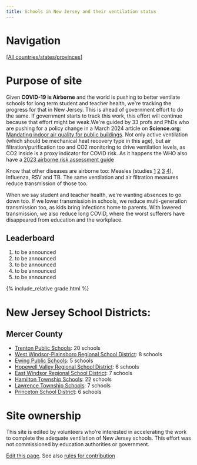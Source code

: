 ```yaml
---
title: Schools in New Jersey and their ventilation status
---
```


# Navigation

[[All countries/states/provinces]](..)

# Purpose of site

Given **COVID-19 is Airborne** and the world is pushing to better ventilate schools for long term student and teacher health, we're tracking the progress for that in New Jersey. This is ahead of government effort to do the same. If government starts to track this work, this effort will continue because that effort might be weak.We're guided by 33 profs and PhDs who are pushing for a policy change in a March 2024 article on **Science.org**: [Mandating indoor air quality for public buildings](https://drive.google.com/file/d/16l_IH47cQtC7fFuafvHca7ORNVGITxx8/view). Not only active ventilation (which should be mechanical heat recovery type in this age), but air filtration/purification too and CO2 monitoring to drive ventilation levels, as CO2 inside is a proxy indicator for COVID risk. As it happens the WHO also have a [2023 airborne risk assessment guide](https://iris.who.int/handle/10665/376346)

Know that other diseases are airborne too: Measles (studies [1](https://www.ncbi.nlm.nih.gov/pmc/articles/PMC2810934/pdf/10982072.pdf) [2](https://www.ncbi.nlm.nih.gov/pmc/articles/PMC3880795/pdf/nihms532643.pdf) [3](https://pubmed.ncbi.nlm.nih.gov/31257413/) [4](https://www.sciencedirect.com/science/article/pii/S0196655316305363)), Influenza, RSV and TB. The same ventilation and air filtration measures reduce transmission of those too.

 When we say student and teacher health, we're wanting absences to go down too. If we lower transmission in schools, we reduce multi-generation transmission too, as kids bring infections home to parents. With lowered transmission, we also reduce long COVID, where the worst sufferers have disappeared from education and the workplace.


## Leaderboard

1. to be announced
2. to be announced
3. to be announced
4. to be announced
5. to be announced

{% include_relative grade.html %}

# New Jersey School Districts:

## Mercer County

- [Trenton Public Schools](Mercer/Trenton_Public_Schools/): 20 schools
- [West Windsor-Plainsboro Regional School District](Mercer/West_Windsor-Plainsboro_Regional_School_District/): 8 schools
- [Ewing Public Schools](Mercer/Ewing_Public_Schools/): 5 schools
- [Hopewell Valley Regional School District](Mercer/Hopewell_Valley_Regional_School_District/): 6 schools
- [East Windsor Regional School District](Mercer/East_Windsor_Regional_School_District/): 7 schools
- [Hamilton Township Schools](Mercer/Hamilton_Township_Schools/): 22 schools
- [Lawrence Township Schools](Mercer/Lawrence_Township_Schools/): 7 schools
- [Princeton School District](Mercer/Princeton_School_District/): 6 schools

# Site ownership

This site is edited by volunteers who're interested in accelerating the work to complete the adequate ventilation of New Jersey schools. This effort was not commissioned by education authorities or government.

[Edit this page](https://github.com/ventilate-schools/NJ/edit/main/index.md). See also [rules for contribution](../contribution_rules/)